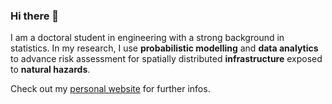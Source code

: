 ### Hi there 👋

I am a doctoral student in engineering with a strong background in statistics. In my research, I use **probabilistic modelling** and **data analytics** to advance risk assessment for spatially distributed **infrastructure** exposed to **natural hazards**. 

Check out my [personal website](https://bodlukas.github.io/) for further infos.
